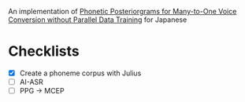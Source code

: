 An implementation of [Phonetic Posteriorgrams for Many-to-One Voice Conversion without Parallel Data Training](https://www.researchgate.net/publication/307434911_Phonetic_posteriorgrams_for_many-to-one_voice_conversion_without_parallel_data_training) for Japanese

# Checklists

- [x] Create a phoneme corpus with Julius
- [ ] AI-ASR
- [ ] PPG -> MCEP
